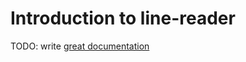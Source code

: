 # Introduction to line-reader

TODO: write [great documentation](http://jacobian.org/writing/what-to-write/)
